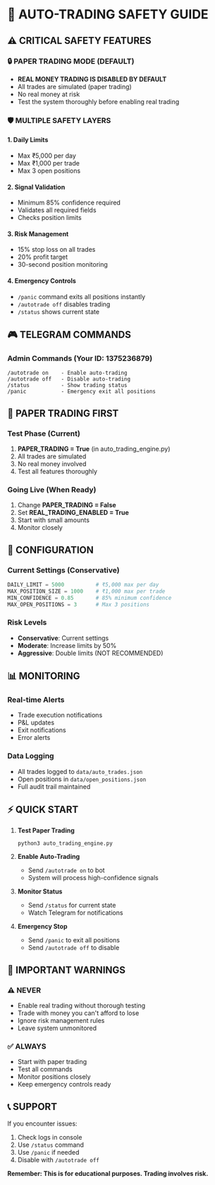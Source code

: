 # 🚨 AUTO-TRADING SAFETY GUIDE

## ⚠️ CRITICAL SAFETY FEATURES

### 🔒 PAPER TRADING MODE (DEFAULT)
- **REAL MONEY TRADING IS DISABLED BY DEFAULT**
- All trades are simulated (paper trading)
- No real money at risk
- Test the system thoroughly before enabling real trading

### 🛡️ MULTIPLE SAFETY LAYERS

#### 1. **Daily Limits**
- Max ₹5,000 per day
- Max ₹1,000 per trade
- Max 3 open positions

#### 2. **Signal Validation**
- Minimum 85% confidence required
- Validates all required fields
- Checks position limits

#### 3. **Risk Management**
- 15% stop loss on all trades
- 20% profit target
- 30-second position monitoring

#### 4. **Emergency Controls**
- `/panic` command exits all positions instantly
- `/autotrade off` disables trading
- `/status` shows current state

## 🎮 TELEGRAM COMMANDS

### Admin Commands (Your ID: 1375236879)
```
/autotrade on    - Enable auto-trading
/autotrade off   - Disable auto-trading
/status          - Show trading status
/panic           - Emergency exit all positions
```

## 📝 PAPER TRADING FIRST

### Test Phase (Current)
1. **PAPER_TRADING = True** (in auto_trading_engine.py)
2. All trades are simulated
3. No real money involved
4. Test all features thoroughly

### Going Live (When Ready)
1. Change **PAPER_TRADING = False**
2. Set **REAL_TRADING_ENABLED = True**
3. Start with small amounts
4. Monitor closely

## 🔧 CONFIGURATION

### Current Settings (Conservative)
```python
DAILY_LIMIT = 5000          # ₹5,000 max per day
MAX_POSITION_SIZE = 1000    # ₹1,000 max per trade
MIN_CONFIDENCE = 0.85       # 85% minimum confidence
MAX_OPEN_POSITIONS = 3      # Max 3 positions
```

### Risk Levels
- **Conservative**: Current settings
- **Moderate**: Increase limits by 50%
- **Aggressive**: Double limits (NOT RECOMMENDED)

## 📊 MONITORING

### Real-time Alerts
- Trade execution notifications
- P&L updates
- Exit notifications
- Error alerts

### Data Logging
- All trades logged to `data/auto_trades.json`
- Open positions in `data/open_positions.json`
- Full audit trail maintained

## ⚡ QUICK START

1. **Test Paper Trading**
   ```bash
   python3 auto_trading_engine.py
   ```

2. **Enable Auto-Trading**
   - Send `/autotrade on` to bot
   - System will process high-confidence signals

3. **Monitor Status**
   - Send `/status` for current state
   - Watch Telegram for notifications

4. **Emergency Stop**
   - Send `/panic` to exit all positions
   - Send `/autotrade off` to disable

## 🚨 IMPORTANT WARNINGS

### ⚠️ NEVER
- Enable real trading without thorough testing
- Trade with money you can't afford to lose
- Ignore risk management rules
- Leave system unmonitored

### ✅ ALWAYS
- Start with paper trading
- Test all commands
- Monitor positions closely
- Keep emergency controls ready

## 📞 SUPPORT

If you encounter issues:
1. Check logs in console
2. Use `/status` command
3. Use `/panic` if needed
4. Disable with `/autotrade off`

**Remember: This is for educational purposes. Trading involves risk.**